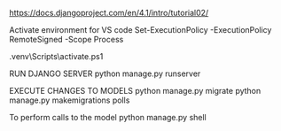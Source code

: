 https://docs.djangoproject.com/en/4.1/intro/tutorial02/

Activate environment for VS code
Set-ExecutionPolicy -ExecutionPolicy RemoteSigned -Scope Process

.venv\Scripts\activate.ps1


RUN DJANGO SERVER
python manage.py runserver

EXECUTE CHANGES TO MODELS
python manage.py migrate
python manage.py makemigrations polls

To perform calls to the model
python manage.py shell



